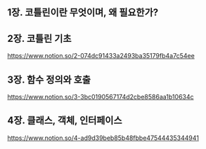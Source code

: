## 1장. 코틀린이란 무엇이며, 왜 필요한가?

## 2장. 코틀린 기초

https://www.notion.so/2-074dc91433a2493ba35179fb4a7c54ee

## 3장. 함수 정의와 호출

https://www.notion.so/3-3bc0190567174d2cbe8586aa1b10634c

## 4장. 클래스, 객체, 인터페이스

https://www.notion.so/4-ad9d39beb85b48fbbe47544435344941
